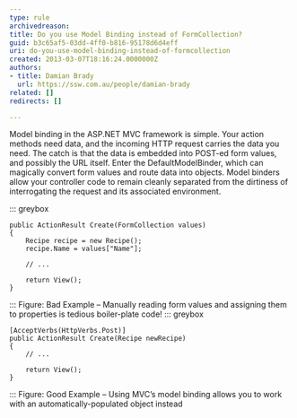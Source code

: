 ```yaml
---
type: rule
archivedreason: 
title: Do you use Model Binding instead of FormCollection?
guid: b3c65af5-03dd-4ff0-b816-95178d6d4eff
uri: do-you-use-model-binding-instead-of-formcollection
created: 2013-03-07T18:16:24.0000000Z
authors:
- title: Damian Brady
  url: https://ssw.com.au/people/damian-brady
related: []
redirects: []

---
```


Model binding in the ASP.NET MVC framework is simple. Your action methods need data, and the incoming HTTP request carries the data you need. The catch is that the data is embedded into POST-ed form values, and possibly the URL itself. Enter the DefaultModelBinder, which can magically convert form values and route data into objects. Model binders allow your controller code to remain cleanly separated from the dirtiness of interrogating the request and its associated environment.

<!--endintro-->

::: greybox


```
public ActionResult Create(FormCollection values)
{
    Recipe recipe = new Recipe();
    recipe.Name = values["Name"];      
            
    // ...
            
    return View();
}
```


:::
Figure: Bad Example – Manually reading form values and assigning them to properties is tedious boiler-plate code!
::: greybox


```
[AcceptVerbs(HttpVerbs.Post)]
public ActionResult Create(Recipe newRecipe)
{            
    // ...
    
    return View();
}
```


:::
Figure: Good Example – Using MVC’s model binding allows you to work with an automatically-populated object instead

